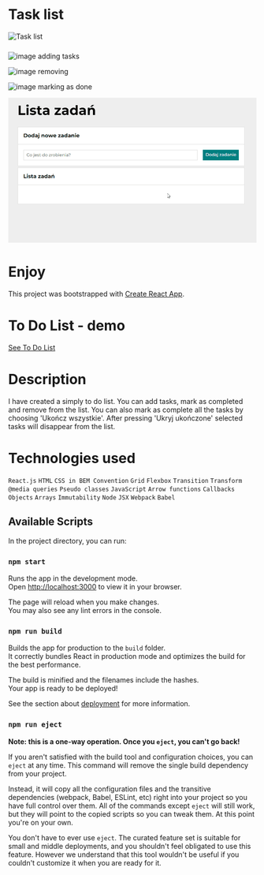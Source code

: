 # Task list
![Task list](toDoList.ico)

### 
![image](https://user-images.githubusercontent.com/80458977/217529644-c0e04e50-d3cb-47af-ba35-067eb89e81a0.png)
adding tasks

![image](https://user-images.githubusercontent.com/80458977/217529677-88dd85df-25ba-4620-8376-3bc732c13e6b.png)
removing

![image](https://user-images.githubusercontent.com/80458977/217529691-0343afa9-4e17-47b9-8ab3-0eabe42959a6.png)
marking as done

![ToDoList GIF](public/images/videoToDoList7.gif)

# Enjoy
This project was bootstrapped with [Create React App](https://github.com/facebook/create-react-app).
# To Do List - demo
[See To Do List](https://karolinaj33.github.io/to-do-list-react/)

# Description
I have created a simply to do list.
You can add tasks, mark as completed and remove from the list. 
You can also mark as complete all the tasks by choosing 'Ukończ wszystkie'.
After pressing 'Ukryj ukończone' selected tasks will disappear from the list.

# Technologies used
`React.js`
`HTML`
`CSS in BEM Convention`
`Grid`
`Flexbox`
`Transition`
`Transform`
`@media queries`
`Pseudo classes`
`JavaScript`
`Arrow functions`
`Callbacks`
`Objects`
`Arrays`
`Immutability`
`Node`
`JSX`
`Webpack`
`Babel`


## Available Scripts

In the project directory, you can run:

### `npm start`

Runs the app in the development mode.\
Open [http://localhost:3000](http://localhost:3000) to view it in your browser.

The page will reload when you make changes.\
You may also see any lint errors in the console.

### `npm run build`

Builds the app for production to the `build` folder.\
It correctly bundles React in production mode and optimizes the build for the best performance.

The build is minified and the filenames include the hashes.\
Your app is ready to be deployed!

See the section about [deployment](https://facebook.github.io/create-react-app/docs/deployment) for more information.

### `npm run eject`

**Note: this is a one-way operation. Once you `eject`, you can't go back!**

If you aren't satisfied with the build tool and configuration choices, you can `eject` at any time. This command will remove the single build dependency from your project.

Instead, it will copy all the configuration files and the transitive dependencies (webpack, Babel, ESLint, etc) right into your project so you have full control over them. All of the commands except `eject` will still work, but they will point to the copied scripts so you can tweak them. At this point you're on your own.

You don't have to ever use `eject`. The curated feature set is suitable for small and middle deployments, and you shouldn't feel obligated to use this feature. However we understand that this tool wouldn't be useful if you couldn't customize it when you are ready for it.

